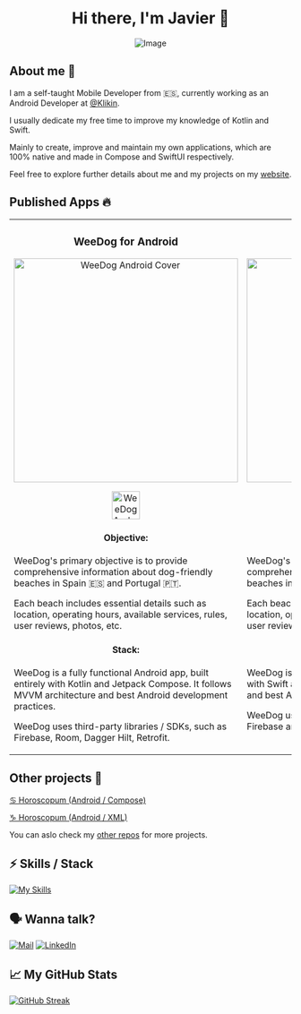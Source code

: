 <div align="center">

# Hi there, I'm Javier 👋

![Image](https://github.com/jarg-147/jarg-147/assets/101630863/ba7e1941-d0ba-40ed-9722-615eea85d281)

</div>

## About me 🙂

I am a self-taught Mobile Developer from 🇪🇸, currently working as an Android Developer at [@Klikin](https://www.klikin.com/).

I usually dedicate my free time to improve my knowledge of Kotlin and Swift.

Mainly to create, improve and maintain my own applications, which are 100% native and made in Compose and SwiftUI
respectively.

Feel free to explore further details about me and my projects on my [website](https://jarg-147.github.io/).

## Published Apps 🔥

<table>  
<tr style="vertical-align:top">
<td width="50%">
<h3 align="center">WeeDog for Android</h3>
<div align="center">
<img src="https://github.com/jarg-147/jarg-147/assets/101630863/491a1c39-55a8-4b06-ad80-5985b30b6824" width="400" alt="WeeDog Android Cover">
<p>
<a href="https://play.google.com/store/apps/details?id=com.bitbiird.weedog" target="_blank">
<img src="https://github.com/jarg-147/jarg-147/assets/101630863/3cab662c-4e28-4cfe-a240-cf0fed0d7386" height="50" alt="WeeDog Android Cover">
</a>
</p>
</div>
<div align="center">
<h4>Objective:</h4>
</div>      
<p>WeeDog's primary objective is to provide comprehensive information about dog-friendly beaches in Spain 🇪🇸 and Portugal 🇵🇹.</p>
<p>Each beach includes essential details such as location, operating hours, available services, rules, user reviews, photos, etc.</p>
<div align="center">
<h4>Stack:</h4>
</div>      
<p>WeeDog is a fully functional Android app, built entirely with Kotlin and Jetpack Compose. It follows MVVM architecture and best Android development practices.<p>
<p>WeeDog uses third-party libraries / SDKs, such as Firebase, Room, Dagger Hilt, Retrofit.</p>
</td>
<td width="50%">
<h3 align="center">WeeDog for iOS</h3>
<div align="center">
<img src="https://github.com/jarg-147/jarg-147/assets/101630863/4ce240fe-b495-46c7-8adb-8a59f5ba4d16" width="400" alt="WeeDog Android Cover">
<p>
<a href="https://apps.apple.com/es/app/weedog-playas-para-perros/id6451301481" target="_blank">
<img src="https://github.com/jarg-147/jarg-147/assets/101630863/29b32577-e8d9-452f-8227-2e32c4dbf4ee" height="50" alt="WeeDog Android Cover">
</a>
</p>
</div>
<div align="center">
<h4>Objective:</h4>
</div>      
<p>WeeDog's primary objective is to provide comprehensive information about dog-friendly beaches in Spain 🇪🇸 and Portugal 🇵🇹.</p>
<p>Each beach includes essential details such as location, operating hours, available services, rules, user reviews, photos, etc.</p>
<div align="center">
<h4>Stack:</h4>
</div>      
<p>WeeDog is a fully functional iOS app, built entirely with Swift and SwiftUI. It follows MVVM architecture and best Apple development practices.<p>
<p>WeeDog uses third-party libraries / SDKs, such as Firebase and Realm.</p>
</td>
</tr>
</table>

## Other projects 👀

[♋️ Horoscopum (Android / Compose)](https://github.com/jarg-147/HoroscopumCompose)

[♑️ Horoscopum (Android / XML)](https://github.com/jarg-147/HoroscopumXML)

You can aslo check my [other repos](https://github.com/jarg-147?tab=repositories) for more projects.

## ⚡️ Skills / Stack

[![My Skills](https://skillicons.dev/icons?i=kotlin,swift,androidstudio,idea,ktor,gradle,firebase,git,github,postman)](https://skillicons.dev)

## 🗣️ Wanna talk?

[![Mail](https://play-lh.googleusercontent.com/KSuaRLiI_FlDP8cM4MzJ23ml3og5Hxb9AapaGTMZ2GgR103mvJ3AAnoOFz1yheeQBBI=w46-h46-rw)](mailto:contact@jarg147.com)
[![LinkedIn](https://skillicons.dev/icons?i=linkedin)](https://www.linkedin.com/in/javier-romero-gil/)

## 📈 My GitHub Stats

[![GitHub Streak](https://streak-stats.demolab.com?user=jarg-147&theme=material-palenight&border_radius=8&mode=weekly)](https://git.io/streak-stats)
